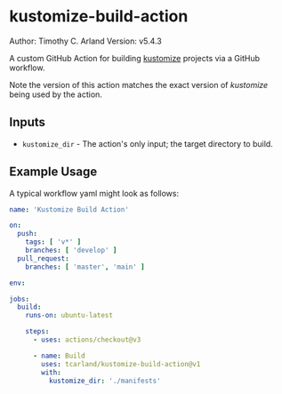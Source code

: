 kustomize-build-action
======================
Author: Timothy C. Arland <tcarland at gmail dot com>
Version: v5.4.3

A custom GitHub Action for building [kustomize](https://github.com/kubernetes-sigs/kustomize) 
projects via a GitHub workflow.  

Note the version of this action matches the exact version of *kustomize*
being used by the action.

## Inputs

- `kustomize_dir` - The action's only input; the target directory to build.

## Example Usage

A typical workflow yaml might look as follows:

```yaml
name: 'Kustomize Build Action'

on:
  push:
    tags: [ 'v*' ]
    branches: [ 'develop' ]
  pull_request:
    branches: [ 'master', 'main' ]

env:

jobs:
  build:
    runs-on: ubuntu-latest

    steps:
      - uses: actions/checkout@v3

      - name: Build
        uses: tcarland/kustomize-build-action@v1
        with:
          kustomize_dir: './manifests'
```
